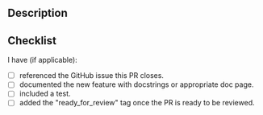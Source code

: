  <!--
Thanks for contributing to Unidas, community contributions are most welcomed!
-->

## Description

<!--
Please describe your PR here. What problem are you trying to solve, or what feature are you adding?

Also link any relevant issues/discussions (this can be done using the issue/discussion number preceded by a
pound sign, e.g. `#12` without the backticks)
-->

## Checklist

I have (if applicable):

- [ ] referenced the GitHub issue this PR closes.
- [ ] documented the new feature with docstrings or appropriate doc page.
- [ ] included a test.
- [ ] added the "ready_for_review" tag once the PR is ready to be reviewed.
